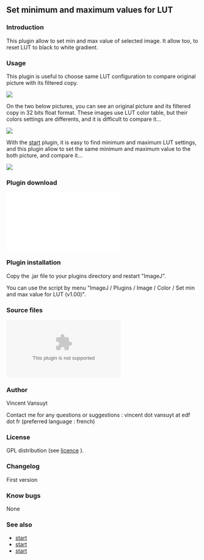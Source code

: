 ## Set minimum and maximum values for LUT

### Introduction

This plugin allow to set min and max value of selected image. It allow
too, to reset LUT to black to white gradient.

### Usage

This plugin is useful to choose same LUT configuration to compare
original picture with its filtered copy.

![](/plugin/color/set_min_and_max_values_for_lut/interface.png)

On the two below pictures, you can see an original picture and its
filtered copy in 32 bits float format. These images use LUT color table,
but their colors settings are differents, and it is difficult to compare
it\...

![](/plugin/color/set_min_and_max_values_for_lut/explication_avant.png)

With the [start](/plugin/analysis/Find_min_max/start) plugin, it is easy
to find minimum and maximum LUT settings, and this plugin allow to set
the same minimum and maximum value to the both picture, and compare
it\...

![](/plugin/color/set_min_and_max_values_for_lut/explication_apres.png)

### Plugin download

![](/plugin/color/set_min_and_max_values_for_lut/set_min_and_max_values_for_lut_v1_00.jar)

### Plugin installation

Copy the .jar file to your plugins directory and restart "ImageJ".

You can use the script by menu "ImageJ / Plugins / Image / Color / Set
min and max value for LUT (v1.00)".

### Source files

![](/plugin/color/set_min_and_max_values_for_lut/set_min_and_max_values_for_lut_v1_00.zip)

### Author

Vincent Vansuyt

Contact me for any questions or suggestions : vincent dot vansuyt at edf
dot fr (preferred language : french)

### License

GPL distribution (see [licence](http://www.gnu.org/licenses/) ).

### Changelog

First version

### Know bugs

None

### See also

-   [start](/plugin/analysis/Find_min_max/start)
-   [start](/plugin/filter/line_lab_selective_median_filtering/start)
-   [start](/plugin/filter/lab_nonlocal_mean_with_same_pixel_luminance_neighborhood/start)
